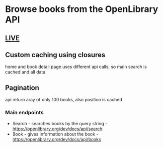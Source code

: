 # Browse books from the OpenLibrary API

## [LIVE](http://frontend.milton-soft.com/react/books/)

## Custom caching using closures

home and book detail page uses different api calls, so main search is cached and all data

## Pagination

api return aray of only 100 books, also position is cached

### Main endpoints

- Search - searches books by the query string - https://openlibrary.org/dev/docs/api/search
- Book - gives information about the book - https://openlibrary.org/dev/docs/api/books
